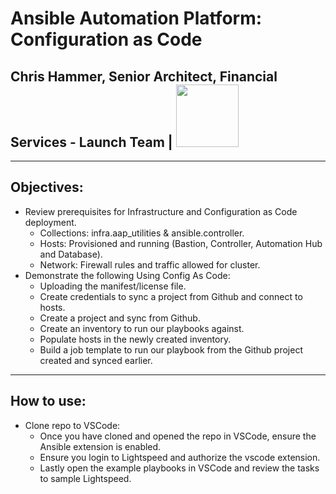 # Ansible Automation Platform: Configuration as Code
## Chris Hammer, Senior Architect, Financial Services - Launch Team | <img src="files/redhat-logo.png" style="width:100px;"/>
---
## Objectives:
- Review prerequisites for Infrastructure and Configuration as Code deployment.
    - Collections: infra.aap_utilities & ansible.controller.
    - Hosts: Provisioned and running (Bastion, Controller, Automation Hub and Database).
    - Network: Firewall rules and traffic allowed for cluster.
- Demonstrate the following Using Config As Code: 
    - Uploading the manifest/license file.
    - Create credentials to sync a project from Github and connect to hosts. 
    - Create a project and sync from Github.
    - Create an inventory to run our playbooks against.
    - Populate hosts in the newly created inventory.
    - Build a job template to run our playbook from the Github project created and synced earlier. 
---  

## How to use:
- Clone repo to VSCode:
    - Once you have cloned and opened the repo in VSCode, ensure the Ansible extension is enabled.
    - Ensure you login to Lightspeed and authorize the vscode extension.
    - Lastly open the example playbooks in VSCode and review the tasks to sample Lightspeed. 
